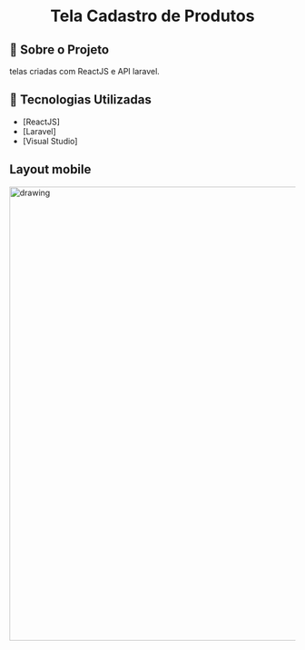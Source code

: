 <h1 align="center">
    <br>Tela Cadastro de Produtos<br/>
</h1>

## :bookmark: Sobre o Projeto

telas criadas com ReactJS e API laravel.

## :rocket: Tecnologias Utilizadas

- [ReactJS]
- [Laravel]
- [Visual Studio]

## Layout mobile


<img src="https://github.com/user-attachments/assets/77320a76-d25e-49e1-ba26-4c4cedd63e0e" alt="drawing" width="800"/>






